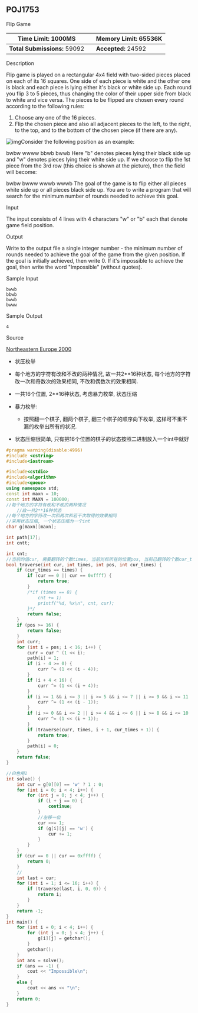 ## POJ1753

Flip Game

| **Time Limit:** 1000MS       |      | **Memory Limit:** 65536K |
| ---------------------------- | ---- | ------------------------ |
| **Total Submissions:** 59092 |      | **Accepted:** 24592      |

Description

Flip game is played on a rectangular 4x4 field with two-sided pieces placed on each of its 16 squares. One side of each piece is white and the other one is black and each piece is lying either it's black or white side up. Each round you flip 3 to 5 pieces, thus changing the color of their upper side from black to white and vice versa. The pieces to be flipped are chosen every round according to the following rules:

1. Choose any one of the 16 pieces.
2. Flip the chosen piece and also all adjacent pieces to the left, to the right, to the top, and to the bottom of the chosen piece (if there are any).


![img](D:\AFiles\TyporaPictures\1753_1-1580838869620.jpg)Consider the following position as an example:

bwbw
wwww
bbwb
bwwb
Here "b" denotes pieces lying their black side up and "w" denotes pieces lying their white side up. If we choose to flip the 1st piece from the 3rd row (this choice is shown at the picture), then the field will become:

bwbw
bwww
wwwb
wwwb
The goal of the game is to flip either all pieces white side up or all pieces black side up. You are to write a program that will search for the minimum number of rounds needed to achieve this goal.

Input

The input consists of 4 lines with 4 characters "w" or "b" each that denote game field position.

Output

Write to the output file a single integer number - the minimum number of rounds needed to achieve the goal of the game from the given position. If the goal is initially achieved, then write 0. If it's impossible to achieve the goal, then write the word "Impossible" (without quotes).

Sample Input

```
bwwb
bbwb
bwwb
bwww
```

Sample Output

```
4
```

Source

[Northeastern Europe 2000](http://poj.org/searchproblem?field=source&key=Northeastern+Europe+2000)

* 状圧枚举
* 每个地方的字符有改和不改的两种情况, 故一共2\**16种状态, 每个地方的字符改一次和奇数次的效果相同, 不改和偶数次的效果相同.
* 一共16个位置, 2\**16种状态, 考虑暴力枚举, 状态压缩
* 暴力枚举:

    * 按照翻一个棋子, 翻两个棋子, 翻三个棋子的顺序向下枚举, 这样可不重不漏的枚举出所有的状况. 
* 状态压缩很简单, 只有把16个位置的棋子的状态按照二进制放入一个int中就好

```c++
#pragma warning(disable:4996)
#include <cstring>
#include<iostream>

#include<cstdio>
#include<algorithm>
#include<queue>
using namespace std;
const int maxn = 10;
const int MAXN = 100000;
//每个地方的字符有改和不改的两种情况
	//故一共2**16种状态
//每个地方的字符改一次和两次和若干次取得的效果相同
//采用状态压缩, 一个状态压缩为一个int
char g[maxn][maxn];

int path[17];
int cntt;

int cnt;
//当前的值cur, 需要翻转的个数times, 当前光标所在的位置pos, 当前已翻转的个数cur_times
bool traverse(int cur, int times, int pos, int cur_times) {
	if (cur_times == times) {
		if (cur == 0 || cur == 0xffff) {
			return true;
		}
		/*if (times == 8) {
			cnt += 1;
			printf("%d, %x\n", cnt, cur);
		}*/
		return false;
	}
	if (pos >= 16) {
		return false;
	}
	int curr;
	for (int i = pos; i < 16; i++) {
		curr = cur ^ (1 << i);
		path[i] = 1;
		if (i - 4 >= 0) {
			curr ^= (1 << (i - 4));
		}
		if (i + 4 < 16) {
			curr ^= (1 << (i + 4));
		}
		if (i >= 1 && i <= 3 || i >= 5 && i <= 7 || i >= 9 && i <= 11 || i >= 13 && i <= 15) {
			curr ^= (1 << (i - 1));
		}
		if (i >= 0 && i <= 2 || i >= 4 && i <= 6 || i >= 8 && i <= 10 || i >= 12 && i <= 14) {
			curr ^= (1 << (i + 1));
		}
		if (traverse(curr, times, i + 1, cur_times + 1)) {
			return true;
		}
		path[i] = 0;
	}
	return false;
}

//白色用1
int solve() {
	int cur = g[0][0] == 'w' ? 1 : 0;
	for (int i = 0; i < 4; i++) {
		for (int j = 0; j < 4; j++) {
			if (i + j == 0) {
				continue;
			}
			//左移一位
			cur <<= 1;
			if (g[i][j] == 'w') {
				cur += 1;
			}
		}
	}
	if (cur == 0 || cur == 0xffff) {
		return 0;
	}
	//
	int last = cur;
	for (int i = 1; i <= 16; i++) {
		if (traverse(last, i, 0, 0)) {
			return i;
		}
	}
	return -1;
}
int main() {
	for (int i = 0; i < 4; i++) {
		for (int j = 0; j < 4; j++) {
			g[i][j] = getchar();
		}
		getchar();
	}
	int ans = solve();
	if (ans == -1) {
		cout << "Impossible\n";
	}
	else {
		cout << ans << "\n";
	}
	return 0;
}
```

